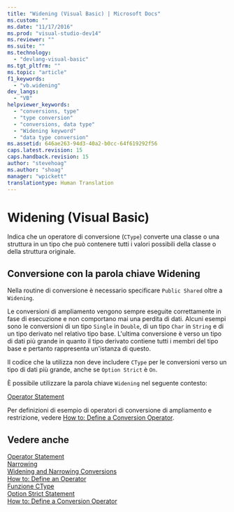 ```yaml
---
title: "Widening (Visual Basic) | Microsoft Docs"
ms.custom: ""
ms.date: "11/17/2016"
ms.prod: "visual-studio-dev14"
ms.reviewer: ""
ms.suite: ""
ms.technology: 
  - "devlang-visual-basic"
ms.tgt_pltfrm: ""
ms.topic: "article"
f1_keywords: 
  - "vb.widening"
dev_langs: 
  - "VB"
helpviewer_keywords: 
  - "conversions, type"
  - "type conversion"
  - "conversions, data type"
  - "Widening keyword"
  - "data type conversion"
ms.assetid: 646ae263-94d3-40a2-b0cc-64f619292f56
caps.latest.revision: 15
caps.handback.revision: 15
author: "stevehoag"
ms.author: "shoag"
manager: "wpickett"
translationtype: Human Translation
---
```

# Widening (Visual Basic)
Indica che un operatore di conversione \(`CType`\) converte una classe o una struttura in un tipo che può contenere tutti i valori possibili della classe o della struttura originale.  
  
## Conversione con la parola chiave Widening  
 Nella routine di conversione è necessario specificare `Public Shared` oltre a `Widening`.  
  
 Le conversioni di ampliamento vengono sempre eseguite correttamente in fase di esecuzione e non comportano mai una perdita di dati.  Alcuni esempi sono le conversioni di un tipo `Single` in `Double`, di un tipo `Char` in `String` e di un tipo derivato nel relativo tipo base.  L'ultima conversione è verso un tipo di dati più grande in quanto il tipo derivato contiene tutti i membri del tipo base e pertanto rappresenta un'istanza di questo.  
  
 Il codice che la utilizza non deve includere `CType` per le conversioni verso un tipo di dati più grande, anche se `Option Strict` è `On`.  
  
 È possibile utilizzare la parola chiave `Widening` nel seguente contesto:  
  
 [Operator Statement](../../../visual-basic/language-reference/statements/operator-statement.md)  
  
 Per definizioni di esempio di operatori di conversione di ampliamento e restrizione, vedere [How to: Define a Conversion Operator](../../../visual-basic/programming-guide/language-features/procedures/how-to-define-a-conversion-operator.md).  
  
## Vedere anche  
 [Operator Statement](../../../visual-basic/language-reference/statements/operator-statement.md)   
 [Narrowing](../../../visual-basic/language-reference/modifiers/narrowing.md)   
 [Widening and Narrowing Conversions](../../../visual-basic/programming-guide/language-features/data-types/widening-and-narrowing-conversions.md)   
 [How to: Define an Operator](../../../visual-basic/programming-guide/language-features/procedures/how-to-define-an-operator.md)   
 [Funzione CType](../../../visual-basic/language-reference/functions/ctype-function.md)   
 [Option Strict Statement](../../../visual-basic/language-reference/statements/option-strict-statement.md)   
 [How to: Define a Conversion Operator](../../../visual-basic/programming-guide/language-features/procedures/how-to-define-a-conversion-operator.md)